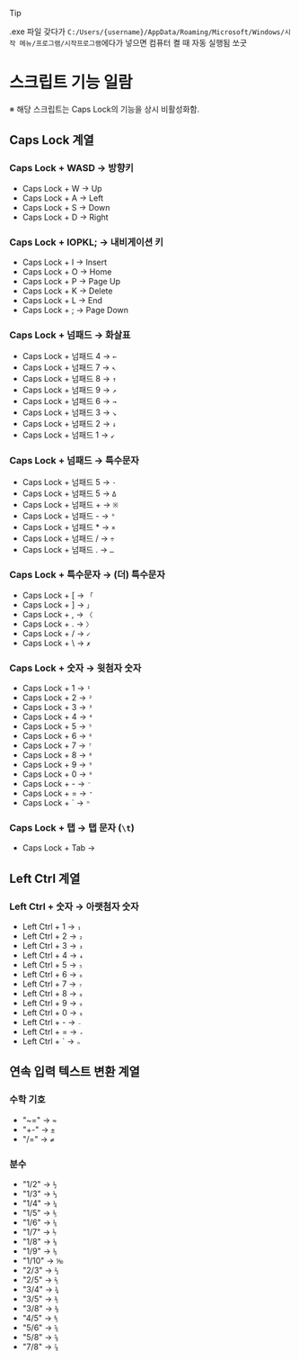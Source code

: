 > [!TIP]
> .exe 파일 갖다가 `C:/Users/{username}/AppData/Roaming/Microsoft/Windows/시작 메뉴/프로그램/시작프로그램`에다가 넣으면 컴퓨터 켤 때 자동 실행됨 쏘굿

# 스크립트 기능 일람
※ 해당 스크립트는 Caps Lock의 기능을 상시 비활성화함.
## Caps Lock 계열
### Caps Lock + WASD → 방향키
- Caps Lock + W → Up
- Caps Lock + A → Left
- Caps Lock + S → Down
- Caps Lock + D → Right
### Caps Lock + IOPKL; → 내비게이션 키
- Caps Lock + I → Insert
- Caps Lock + O → Home
- Caps Lock + P → Page Up
- Caps Lock + K → Delete
- Caps Lock + L → End
- Caps Lock + ; → Page Down
### Caps Lock + 넘패드 → 화살표
- Caps Lock + 넘패드 4 → `←`
- Caps Lock + 넘패드 7 → `↖`
- Caps Lock + 넘패드 8 → `↑`
- Caps Lock + 넘패드 9 → `↗`
- Caps Lock + 넘패드 6 → `→`
- Caps Lock + 넘패드 3 → `↘`
- Caps Lock + 넘패드 2 → `↓`
- Caps Lock + 넘패드 1 → `↙`
### Caps Lock + 넘패드 → 특수문자
- Caps Lock + 넘패드 5 → `·`
- Caps Lock + 넘패드 5 → `Δ`
- Caps Lock + 넘패드 + → `※`
- Caps Lock + 넘패드 - → `°`
- Caps Lock + 넘패드 * → `×`
- Caps Lock + 넘패드 / → `÷`
- Caps Lock + 넘패드 . → `…`
### Caps Lock + 특수문자 → (더) 특수문자
- Caps Lock + [ → `「`
- Caps Lock + ] → `」`
- Caps Lock + , → `〈`
- Caps Lock + . → `〉`
- Caps Lock + / → `✓`
- Caps Lock + \ → `✗`
### Caps Lock + 숫자 → 윗첨자 숫자
- Caps Lock + 1 → `¹`
- Caps Lock + 2 → `²`
- Caps Lock + 3 → `³`
- Caps Lock + 4 → `⁴`
- Caps Lock + 5 → `⁵`
- Caps Lock + 6 → `⁶`
- Caps Lock + 7 → `⁷`
- Caps Lock + 8 → `⁸`
- Caps Lock + 9 → `⁹`
- Caps Lock + 0 → `⁰`
- Caps Lock + - → `⁻`
- Caps Lock + = → `⁺`
- Caps Lock + \` → `ⁿ`
### Caps Lock + 탭 → 탭 문자 (`\t`)
- Caps Lock + Tab → `	`
## Left Ctrl 계열
### Left Ctrl + 숫자 → 아랫첨자 숫자
- Left Ctrl + 1 → `₁`
- Left Ctrl + 2 → `₂`
- Left Ctrl + 3 → `₃`
- Left Ctrl + 4 → `₄`
- Left Ctrl + 5 → `₅`
- Left Ctrl + 6 → `₆`
- Left Ctrl + 7 → `₇`
- Left Ctrl + 8 → `₈`
- Left Ctrl + 9 → `₉`
- Left Ctrl + 0 → `₀`
- Left Ctrl + - → `₋`
- Left Ctrl + = → `₊`
- Left Ctrl + \` → `ₙ`
## 연속 입력 텍스트 변환 계열
### 수학 기호
- "~=" → `≈`
- "+-" → `±`
- "/=" → `≠`
### 분수
- "1/2" → `½`
- "1/3" → `⅓`
- "1/4" → `¼`
- "1/5" → `⅕`
- "1/6" → `⅙`
- "1/7" → `⅐`
- "1/8" → `⅛`
- "1/9" → `⅑`
- "1/10" → `⅒`
- "2/3" → `⅔`
- "2/5" → `⅖`
- "3/4" → `¾`
- "3/5" → `⅗`
- "3/8" → `⅜`
- "4/5" → `⅘`
- "5/6" → `⅚`
- "5/8" → `⅝`
- "7/8" → `⅞`
